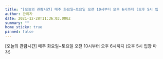 ```yaml
---
title: "[오늘의 관람시간] 매주 화요일~토요일 오전 10시부터 오후 6시까지 (오후 5시 입장 마감)"
author: 관리자
date: 2021-12-28T11:36:03.000Z
summary: ""
home_sticky: true
pinned: false
---
```

\[오늘의 관람시간] 매주 화요일~토요일 오전 10시부터 오후 6시까지 (오후 5시 입장 마감)